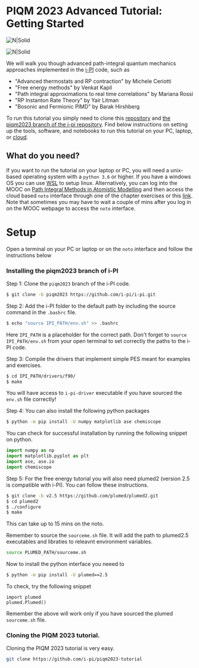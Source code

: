 # PIQM 2023 Advanced Tutorial: Getting Started

![N|Solid](https://ipi-code.org/images/ipi-logo-alpha.png)

![N|Solid](https://static.wixstatic.com/media/32ed9b_173c699a443e4ff18823ccfd12a9b54f~mv2.png/v1/crop/x_38,y_113,w_997,h_351/fill/w_187,h_66,al_c,q_85,usm_0.66_1.00_0.01,enc_auto/PIOM.png)

We will walk you though advanced path-integral quantum mechanics approaches implemented in the [i-PI](https://ipi-code.org/) code, such as 
- "Advanced thermostats and RP contraction" by  Michele Ceriotti
- "Free energy methods" by Venkat Kapil
- "Path integral approximations to real time correlations" by Mariana Rossi
- "RP Instanton Rate Theory" by Yair Litman
- "Bosonic and Fermionic PIMD" by Barak Hirshberg  

To run this tutorial you simply need to clone this [repository](https://github.com/i-pi/piqm2023-tutorial) and [the piqm2023 branch of the i-pi repository](https://github.com/i-pi/i-pi/tree/piqm2023). Find below instructions on setting up the tools, software, and notebooks to run this tutorial on your PC, laptop, or [cloud](https://courseware.epfl.ch/courses/course-v1:EPFL+X+2022/about).

## What do you need?

If you want to run the tutorial on your laptop or PC, you will need a unix-based operating system with a `python 3.6` or higher. If you have a windows OS you can use [WSL](https://learn.microsoft.com/en-us/windows/wsl/install) to setup linux. Alternatively, you can log into the MOOC on [Path Integral Methods in Atomistic Modelling](https://tinyurl.com/pimd-mooc) and then access the cloud based `noto` interface through one of the chapter exercises or this  [link](https://noto-lti-1.epfl.ch/). Note that sometimes you may have to wait a couple of mins after you log in on the MOOC webpage to access the `noto` interface. 

# Setup

Open a terminal on your PC or laptop or on the `noto` interface and follow the instructions below

### Installing the piqm2023 branch of i-PI

Step 1: Clone the `piqm2023` branch of the i-PI code.
```sh
$ git clone -b piqm2023 https://github.com/i-pi/i-pi.git
```

Step 2: Add the i-PI folder to the default path by including the source command in the `.bashrc` file. 
```sh
$ echo "source IPI_PATH/env.sh" >> .bashrc
```
Here `IPI_PATH` is a placeholder for the correct path. Don't forget to `source IPI_PATH/env.sh` from your open terminal to set correctly the paths to the i-PI code.

Step 3: Compile the drivers that implement simple PES meant for examples and exercises.   
```sh
$ cd IPI_PATH/drivers/f90/
$ make
````
You will have access to `i-pi-driver` executable if you have sourced the `env.sh` file correctly!

Step 4: You can also install the following python packages
```sh
$ python -m pip install -U numpy matplotlib ase chemiscope
```
You can check for successful installation by running the following snippet on python.
```py
import numpy as np
import matplotlib.pyplot as plt
import ase, ase.io
import chemiscope
```

Step 5: For the free energy tutorial you will also need plumed2 (version 2.5 is compatible with i-PI). You can follow these instructions.

```sh
$ git clone -b v2.5 https://github.com/plumed/plumed2.git
$ cd plumed2
$ ./configure
$ make
```
This can take up to 15 mins on the noto. 

Remember to source the `sourceme.sh` file. It will add the path to plumed2.5 executables and libraties to releavnt environment variables.
```sh
source PLUMED_PATH/sourceme.sh
```

Now to install the python interface you neeed to 
```sh
$ python -m pip install -U plumed==2.5
```

To check, try the following snippet 
```
import plumed
plumed.Plumed()
```

Remember the above will work only if you have sourced the plumed `sourceme.sh` file.

### Cloning the PIQM 2023 tutorial. 

Cloning the PIQM 2023 tutorial is very easy. 

```sh
git clone https://github.com/i-pi/piqm2023-tutorial
```
